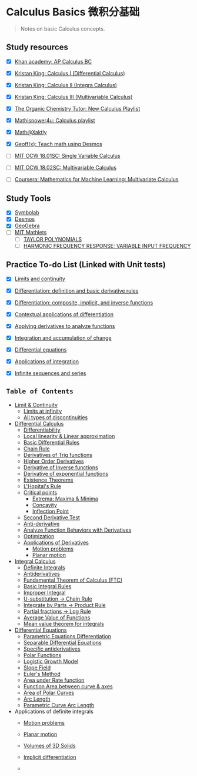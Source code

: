 # Calculus Basics 微积分基础
<!--JEKYLL-FRONT-MATTER(will-jekyll-theme)
---
layout: post
title: 
image: 
description: 
categories:
    - Calculus
    - Math
    - Khan Academy
---
-->

> Notes on basic Calculus concepts.

## Study resources
- [x] [Khan academy: AP Calculus BC](https://www.khanacademy.org/math/ap-calculus-bc)
- [x] [Kristan King: Calculus I (Differential Calculus)](https://www.youtube.com/playlist?list=PLJ8OrXpbC-BOYyyC-Gunxrh-jYnSfsQy0)
- [x] [Kristan King: Calculus II (Integra Calculus)](https://www.youtube.com/playlist?list=PLJ8OrXpbC-BMdeuQfJDVRJ5DPMduSzVow)
- [x] [Kristan King: Calculus III (Multivariable Calculus)](https://www.youtube.com/playlist?list=PLJ8OrXpbC-BMObozItpbiZ8f2pjf3qS9M)
- [x] [The Organic Chemistry Tutor: New Calculus Playlist](https://www.youtube.com/playlist?list=PL0o_zxa4K1BWYThyV4T2Allw6zY0jEumv)
- [x] [Mathispower4u: Calculus playlist](http://www.mathispower4u.com/calculus.php)
- [x] [Math@Xaktly](http://xaktly.com/XMathMain.html)
- [x] [Geoff(x): Teach math using Desmos](https://www.geoffofx.com/)
- [ ] [MIT OCW 18.01SC: Single Variable Calculus](https://ocw.mit.edu/courses/mathematics/18-01sc-single-variable-calculus-fall-2010/index.htm)
- [ ] [MIT OCW 18.02SC: Multivariable Calculus](https://ocw.mit.edu/courses/mathematics/18-02sc-multivariable-calculus-fall-2010/)
- [ ] [Coursera: Mathematics for Machine Learning: Multivariate Calculus](https://www.coursera.org/learn/multivariate-calculus-machine-learning/home/welcome)


## Study Tools
- [x] [Symbolab](https://www.symbolab.com/)
- [x] [Desmos](https://www.desmos.com/calculator)
- [x] [GeoGebra](https://www.geogebra.org/3d?lang=en)
- [ ] [MIT Mathlets](http://mathlets.org/mathlets/)
    - [ ] [TAYLOR POLYNOMIALS](http://mathlets.org/mathlets/taylor-polynomials/)
    - [ ] [HARMONIC FREQUENCY RESPONSE: VARIABLE INPUT FREQUENCY](http://mathlets.org/mathlets/harmonic-frequency-response-i/)

## Practice To-do List (Linked with Unit tests)
- [x] [Limits and continuity](https://www.khanacademy.org/math/ap-calculus-bc/bc-limits-new/modal/test/bc-limits-optional-unit-test)
- [x] [Differentiation: definition and basic derivative rules](https://www.khanacademy.org/math/ap-calculus-bc/bc-differentiation-1-new/modal/test/bc-diff-1-optional-unit-test)
- [x] [Differentiation: composite, implicit, and inverse functions](https://www.khanacademy.org/math/ap-calculus-bc/bc-differentiation-2-new/modal/test/bc-diff-2-optional-unit-test)
- [x] [Contextual applications of differentiation](https://www.khanacademy.org/math/ap-calculus-bc/bc-diff-contextual-applications-new/modal/test/bc-diff-context-optional-unit-test)
- [x] [Applying derivatives to analyze functions](https://www.khanacademy.org/math/ap-calculus-bc/bc-diff-analytical-applications-new/modal/test/bc-5-13-unit-test)
- [x] [Integration and accumulation of change](https://www.khanacademy.org/math/ap-calculus-bc/bc-integration-new/modal/test/bc-integration-optional-unit-test)
- [x] [Differential equations](https://www.khanacademy.org/math/ap-calculus-bc/bc-differential-equations-new/modal/test/bc-7-9-unit-test)
- [x] [Applications of integration](https://www.khanacademy.org/math/ap-calculus-bc/bc-applications-of-integration-new/modal/test/bc-8-14-unit-test)
- [x] [Infinite sequences and series](https://www.khanacademy.org/math/ap-calculus-bc/bc-series-new/modal/test/bc-series-optional-unit-test)


## `Table of Contents`
- [Limit & Continuity](https://github.com/solomonxie/solomonxie.github.io/issues/49#issuecomment-389065252)
    - [Limits at infinity](https://github.com/solomonxie/solomonxie.github.io/issues/49#issuecomment-389097947)
    - [All types of discontinuities](https://github.com/solomonxie/solomonxie.github.io/issues/49#issuecomment-389112016)
- [Differential Calculus](https://github.com/solomonxie/solomonxie.github.io/issues/49#issuecomment-389389887)
    - [Differentiability](https://github.com/solomonxie/solomonxie.github.io/issues/49#issuecomment-389450771)
    - [Local linearity & Linear approximation](https://github.com/solomonxie/solomonxie.github.io/issues/49#issuecomment-389748831)
    - [Basic Differential Rules](https://github.com/solomonxie/solomonxie.github.io/issues/49#issuecomment-390102382)
    - [Chain Rule](https://github.com/solomonxie/solomonxie.github.io/issues/49#issuecomment-390151930)
    - [Derivatives of Trig functions](https://github.com/solomonxie/solomonxie.github.io/issues/49#issuecomment-390171964)
    - [Higher Order Derivatives](https://github.com/solomonxie/solomonxie.github.io/issues/49#issuecomment-390403740)
    - [Derivative of Inverse functions](https://github.com/solomonxie/solomonxie.github.io/issues/49#issuecomment-390571646)
    - [Derivative of exponential functions](https://github.com/solomonxie/solomonxie.github.io/issues/49#issuecomment-390593003)
    - [Existence Theorems](https://github.com/solomonxie/solomonxie.github.io/issues/49#issuecomment-390951282)
    - [L'Hopital's Rule](https://github.com/solomonxie/solomonxie.github.io/issues/49#issuecomment-391295798)
    - [Critical points](https://github.com/solomonxie/solomonxie.github.io/issues/49#issuecomment-391300278)
        - [Extrema: Maxima & Minima](https://github.com/solomonxie/solomonxie.github.io/issues/49#issuecomment-391968249)
        - [Concavity](https://github.com/solomonxie/solomonxie.github.io/issues/49#issuecomment-391981189)
        - [Inflection Point](https://github.com/solomonxie/solomonxie.github.io/issues/49#issuecomment-391988411)
    - [Second Derivative Test](https://github.com/solomonxie/solomonxie.github.io/issues/49#issuecomment-392000339)
    - [Anti-derivative](https://github.com/solomonxie/solomonxie.github.io/issues/49#issuecomment-392626418)
    - [Analyze Function Behaviors with Derivatives](https://github.com/solomonxie/solomonxie.github.io/issues/49#issuecomment-392679635)
    - [Optimization](https://github.com/solomonxie/solomonxie.github.io/issues/49#issuecomment-392767038)
    - [Applications of Derivatives](https://github.com/solomonxie/solomonxie.github.io/issues/49#issuecomment-392796710)
        - [Motion problems](https://github.com/solomonxie/solomonxie.github.io/issues/49#issuecomment-393474147)
        - [Planar motion](https://github.com/solomonxie/solomonxie.github.io/issues/49#issuecomment-393484574)
- [Integral Calculus](https://github.com/solomonxie/solomonxie.github.io/issues/49#issuecomment-394073989)
    - [Definite Integrals](https://github.com/solomonxie/solomonxie.github.io/issues/49#issuecomment-394263665)
    - [Antiderivatives](https://github.com/solomonxie/solomonxie.github.io/issues/49#issuecomment-394270551)
    - [Fundamental Theorem of Calculus (FTC)](https://github.com/solomonxie/solomonxie.github.io/issues/49#issuecomment-395305706)
    - [Basic Integral Rules](https://github.com/solomonxie/solomonxie.github.io/issues/49#issuecomment-395356656)
    - [Improper Integral](https://github.com/solomonxie/solomonxie.github.io/issues/49#issuecomment-395404568)
    - [U-substitution → Chain Rule](https://github.com/solomonxie/solomonxie.github.io/issues/49#issuecomment-395677669)
    - [Integrate by Parts → Product Rule](https://github.com/solomonxie/solomonxie.github.io/issues/49#issuecomment-395694311)
    - [Partial fractions → Log Rule](https://github.com/solomonxie/solomonxie.github.io/issues/49#issuecomment-395949004)
    - [Average Value of Functions](https://github.com/solomonxie/solomonxie.github.io/issues/49#issuecomment-395950727)
    - [Mean value theorem for integrals](https://github.com/solomonxie/solomonxie.github.io/issues/49#issuecomment-395952635)
- [Differential Equations](https://github.com/solomonxie/solomonxie.github.io/issues/49#issuecomment-396484900)
    - [Parametric Equations Differentiation](https://github.com/solomonxie/solomonxie.github.io/issues/49#issuecomment-396505172)
    - [Separable Differential Equations](https://github.com/solomonxie/solomonxie.github.io/issues/49#issuecomment-396517400)
    - [Specific antiderivatives](https://github.com/solomonxie/solomonxie.github.io/issues/49#issuecomment-396520824)
    - [Polar Functions](https://github.com/solomonxie/solomonxie.github.io/issues/49#issuecomment-396527546)
    - [Logistic Growth Model](https://github.com/solomonxie/solomonxie.github.io/issues/49#issuecomment-396537354)
    - [Slope Field](https://github.com/solomonxie/solomonxie.github.io/issues/49#issuecomment-396852129)
    - [Euler's Method](https://github.com/solomonxie/solomonxie.github.io/issues/49#issuecomment-396852203)
    - [Area under Rate function](https://github.com/solomonxie/solomonxie.github.io/issues/49#issuecomment-398313540)
    - [Function Area between curve & axes](https://github.com/solomonxie/solomonxie.github.io/issues/49#issuecomment-398360666)
    - [Area of Polar Curves](https://github.com/solomonxie/solomonxie.github.io/issues/49#issuecomment-398657472)
    - [Arc Length](https://github.com/solomonxie/solomonxie.github.io/issues/49#issuecomment-398693215)
    - [Parametric Curve Arc Length](https://github.com/solomonxie/solomonxie.github.io/issues/49#issuecomment-398698980)
- Applications of definite integrals
    - [Motion problems](https://github.com/solomonxie/solomonxie.github.io/issues/49#issuecomment-398340530)
    - [Planar motion](https://github.com/solomonxie/solomonxie.github.io/issues/49#issuecomment-398346952)
    - [Volumes of 3D Solids](https://github.com/solomonxie/solomonxie.github.io/issues/49#issuecomment-398739105)

    - [Implicit differentiation](https://github.com/solomonxie/solomonxie.github.io/issues/49#issuecomment-390174936)
    - 

